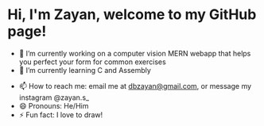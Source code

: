 <!-- ### Hi there 👋 -->

<!-- **zayan-sheikh/zayan-sheikh** is a ✨ _special_ ✨ repository because its `README.md` (this file) appears on your GitHub profile. -->

<!-- Here are some ideas to get you started: -->

# Hi, I'm Zayan, welcome to my GitHub page!

- 🔭 I’m currently working on a computer vision MERN webapp that helps you perfect your form for common exercises
- 🌱 I’m currently learning C and Assembly
<!-- - 👯 I’m looking to collaborate on ...
- 🤔 I’m looking for help with ...
- 💬 Ask me about ... -->
- 📫 How to reach me: email me at dbzayan@gmail.com, or message my instagram @zayan.s\_
- 😄 Pronouns: He/Him
- ⚡ Fun fact: I love to draw!
